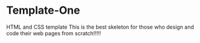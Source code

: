 # Template-One
HTML and CSS template
  This is the best skeleton for those who design and code their web pages from scratch!!!!!